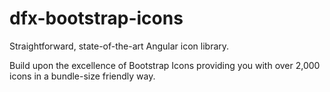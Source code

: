 # dfx-bootstrap-icons

Straightforward, state-of-the-art Angular icon library.

Build upon the excellence of Bootstrap Icons providing you with over 2,000 icons in a bundle-size friendly way.
